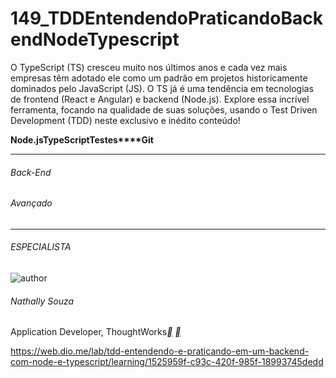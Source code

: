 # 149_TDDEntendendoPraticandoBackendNodeTypescript


O TypeScript (TS) cresceu muito nos últimos anos e cada vez mais empresas têm adotado ele como um padrão em projetos historicamente dominados pelo JavaScript (JS). O TS já é uma tendência em tecnologias de frontend (React e Angular) e backend (Node.js). Explore essa incrível ferramenta, focando na qualidade de suas soluções, usando o Test Driven Development (TDD) neste exclusivo e inédito conteúdo!





**Node.js****TypeScript****Testes****Git**

------

###### Back-End

###### Avançado

------

###### ESPECIALISTA

![author](https://hermes.digitalinnovation.one/users/author/photos/b33b1bf9-b69f-44e1-ace6-da8d5a0a6149.png)

###### Nathally Souza

Application Developer, ThoughtWorks[**](https://www.linkedin.com/in/nathally-souza-7331a71b9/) [**](https://github.com/nathyts/)



https://web.dio.me/lab/tdd-entendendo-e-praticando-em-um-backend-com-node-e-typescript/learning/1525959f-c93c-420f-985f-18993745dedd
